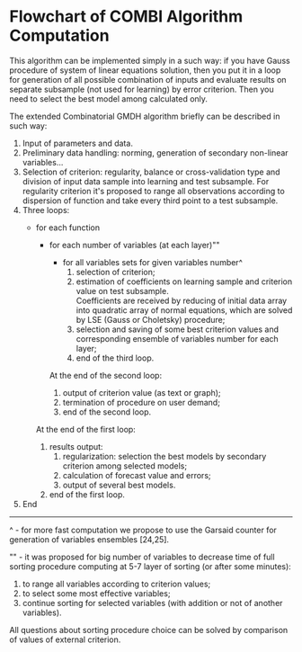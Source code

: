 # Flowchart of COMBI Algorithm Computation

This algorithm can be implemented simply in a such way: if you have Gauss procedure of system of linear equations solution, then you put it in a loop for generation of all possible combination of inputs and evaluate results on separate subsample (not used for learning) by error criterion. Then you need to select the best model among calculated only.

The extended Combinatorial GMDH algorithm briefly can be described in such way:

1. Input of parameters and data.
2. Preliminary data handling: norming, generation of secondary non-linear variables...
3. Selection of criterion: regularity, balance or cross-validation type and division of input data sample into learning and test subsample. For regularity criterion it's proposed to range all observations according to dispersion of function and take every third point to a test subsample.
4. Three loops:  
    - for each function
        
        - for each number of variables (at each layer)""
            
            - for all variables sets for given variables number^
                1. selection of criterion;
                2. estimation of coefficients on learning sample and criterion value on test subsample.  
                    Coefficients are received by reducing of initial data array into quadratic array of normal equations, which are solved by LSE (Gauss or Choletsky) procedure;
                3. selection and saving of some best criterion values and corresponding ensemble of variables number for each layer;
                4. end of the third loop.
            
            At the end of the second loop:
            1. output of criterion value (as text or graph);
            2. termination of procedure on user demand;
            3. end of the second loop.
        
        At the end of the first loop:
        1. results output:
            1. regularization: selection the best models by secondary criterion among selected models;
            2. calculation of forecast value and errors;
            3. output of several best models.
        2. end of the first loop.
5. End

---

^ - for more fast computation we propose to use the Garsaid counter for generation of variables ensembles [24,25].

"" - it was proposed for big number of variables to decrease time of full sorting procedure computing at 5-7 layer of sorting (or after some minutes):

1. to range all variables according to criterion values;
2. to select some most effective variables;
3. continue sorting for selected variables (with addition or not of another variables).

All questions about sorting procedure choice can be solved by comparison of values of external criterion.